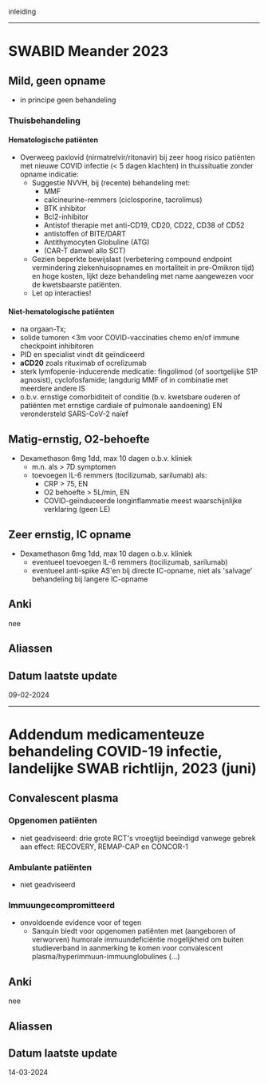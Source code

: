 inleiding
___
# SWABID Meander 2023
## Mild, geen opname
- in principe geen behandeling
### Thuisbehandeling
#### Hematologische patiënten
- Overweeg paxlovid (nirmatrelvir/ritonavir) bij zeer hoog risico patiënten met nieuwe COVID infectie (< 5 dagen klachten) in thuissituatie zonder opname indicatie:
	- Suggestie NVVH, bij (recente) behandeling met:
		- MMF
		- caIcineurine-remmers (ciclosporine, tacrolimus)
		- BTK inhibitor
		- Bcl2-inhibitor
		- Antistof therapie met anti-CD19, CD20, CD22, CD38 of CD52
		- antistoffen of BITE/DART
		- Antithymocyten Globuline (ATG)
		- (CAR-T danwel allo SCT) 
	- Gezien beperkte bewijslast (verbetering compound endpoint vermindering ziekenhuisopnames en mortaliteit in pre-Omikron tijd) en hoge kosten, lijkt deze behandeling met name aangewezen voor de kwetsbaarste patiënten.
	- Let op interacties!
#### Niet-hematologische patiënten
- na orgaan-Tx;
- solide tumoren <3m voor COVID-vaccinaties chemo en/of immune checkpoint inhibitoren
- PID en specialist vindt dit geïndiceerd
- **aCD20** zoals rituximab of ocrelizumab
- sterk lymfopenie-inducerende medicatie: fingolimod (of soortgelijke S1P agnosist), cyclofosfamide; langdurig MMF of in combinatie met meerdere andere IS
- o.b.v. ernstige comorbiditeit of conditie (b.v. kwetsbare ouderen of patiënten met ernstige cardiale of pulmonale aandoening) EN verondersteld SARS-CoV-2 naïef
## Matig-ernstig, O2-behoefte
- Dexamethason 6mg 1dd, max 10 dagen o.b.v. kliniek
	- m.n. als > 7D symptomen
	- toevoegen IL-6 remmers (tocilizumab, sarilumab) als:
		- CRP > 75, EN
		- O2 behoefte > 5L/min, EN
		- COVID-geïnduceerde longinflammatie meest waarschijnlijke verklaring (geen LE)
## Zeer ernstig, IC opname
- Dexamethason 6mg 1dd, max 10 dagen o.b.v. kliniek
	- eventueel toevoegen IL-6 remmers (tocilizumab, sarilumab)
	- eventueel anti-spike AS'en bij directe IC-opname, niet als 'salvage' behandeling bij langere IC-opname
## Anki
nee
## Aliassen
## Datum laatste update
09-02-2024
___
# Addendum medicamenteuze behandeling COVID-19 infectie, landelijke SWAB richtlijn, 2023 (juni)
## Convalescent plasma
### Opgenomen patiënten
- niet geadviseerd: drie grote RCT's vroegtijd beeïndigd vanwege gebrek aan effect: RECOVERY, REMAP-CAP en CONCOR-1
### Ambulante patiënten
- niet geadviseerd
### Immuungecompromitteerd
- onvoldoende evidence voor of tegen
	- Sanquin biedt voor opgenomen patiënten met (aangeboren of verworven) humorale immuundeficiëntie mogelijkheid om buiten studieverband in aanmerking te komen voor convalescent plasma/hyperimmuun-immuunglobulines
(...)
## Anki
nee
## Aliassen
## Datum laatste update
14-03-2024